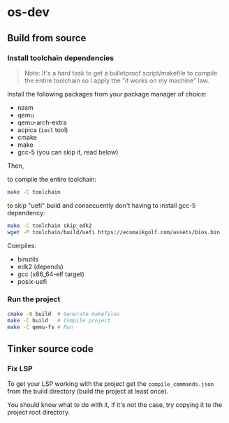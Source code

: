 # os-dev

## Build from source

### Install toolchain dependencies

> Note: It's a hard task to get a bulletproof script/makefile to compile the entire toolchain so I apply the "it works on my machine" law.

Install the following packages from your package manager of choice:

* nasm
* qemu
* qemu-arch-extra
* acpica (`iasl` tool)
* cmake
* make
* gcc-5 (you can skip it, read below)

Then,

to compile the entire toolchain:
```bash
make -C toolchain
```

to skip "uefi" build and consecuently don't having to install gcc-5 dependency:
```bash
make -C toolchain skip_edk2
wget -P toolchain/build/uefi https://ecomaikgolf.com/assets/bios.bin
```

Compiles:

* binutils
* edk2 (depends)
* gcc (x86_64-elf target)
* posix-uefi

### Run the project

```bash
cmake -B build  # Generate makefiles
make -C build   # Compile project
make -C qemu-fs # Run
```

## Tinker source code

### Fix LSP

To get your LSP working with the project get the `compile_commands.json` from 
the build directory (build the project at least once).

You should know what to do with it, if it's not the case, try copying it to the 
project root directory.
